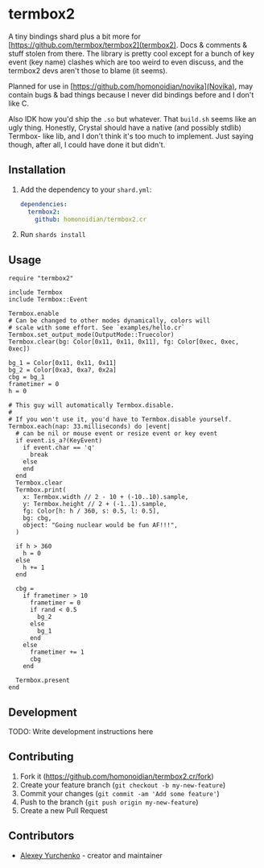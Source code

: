 # termbox2

A tiny bindings shard plus a bit more for [https://github.com/termbox/termbox2](termbox2).
Docs & comments & stuff stolen from there. The library is pretty cool except for a bunch
of key event (key name) clashes which are too weird to even discuss, and the termbox2 devs
aren't those to blame (it seems).

Planned for use in [https://github.com/homonoidian/novika](Novika), may contain
bugs & bad things because I never did bindings before and I don't like C.

Also IDK how you'd ship the `.so` but whatever. That `build.sh` seems like an
ugly thing. Honestly, Crystal should have a native (and possibly stdlib) Termbox-
like lib, and I don't think it's too much to implement. Just saying though, after
all, I could have done it but didn't.

## Installation

1. Add the dependency to your `shard.yml`:

   ```yaml
   dependencies:
     termbox2:
       github: homonoidian/termbox2.cr
   ```

2. Run `shards install`

## Usage

```crystal
require "termbox2"

include Termbox
include Termbox::Event

Termbox.enable
# Can be changed to other modes dynamically, colors will
# scale with some effort. See `examples/hello.cr`
Termbox.set_output_mode(OutputMode::Truecolor)
Termbox.clear(bg: Color[0x11, 0x11, 0x11], fg: Color[0xec, 0xec, 0xec])

bg_1 = Color[0x11, 0x11, 0x11]
bg_2 = Color[0xa3, 0xa7, 0x2a]
cbg = bg_1
frametimer = 0
h = 0

# This guy will automatically Termbox.disable.
#
# If you won't use it, you'd have to Termbox.disable yourself.
Termbox.each(nap: 33.milliseconds) do |event|
  # can be nil or mouse event or resize event or key event
  if event.is_a?(KeyEvent)
    if event.char == 'q'
      break
    else
    end
  end
  Termbox.clear
  Termbox.print(
    x: Termbox.width // 2 - 10 + (-10..10).sample,
    y: Termbox.height // 2 + (-1..1).sample,
    fg: Color[h: h / 360, s: 0.5, l: 0.5],
    bg: cbg,
    object: "Going nuclear would be fun AF!!!",
  )

  if h > 360
    h = 0
  else
    h += 1
  end

  cbg =
    if frametimer > 10
      frametimer = 0
      if rand < 0.5
        bg_2
      else
        bg_1
      end
    else
      frametimer += 1
      cbg
    end

  Termbox.present
end
```

## Development

TODO: Write development instructions here

## Contributing

1. Fork it (<https://github.com/homonoidian/termbox2.cr/fork>)
2. Create your feature branch (`git checkout -b my-new-feature`)
3. Commit your changes (`git commit -am 'Add some feature'`)
4. Push to the branch (`git push origin my-new-feature`)
5. Create a new Pull Request

## Contributors

- [Alexey Yurchenko](https://github.com/homonoidian) - creator and maintainer
